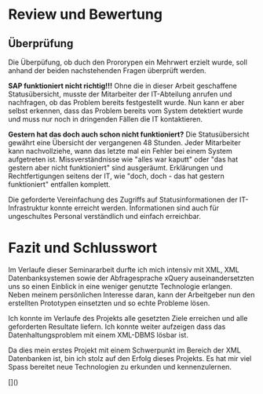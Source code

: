 

# Review und Bewertung
<!-- Sinngemäss gilt das unter Punkt 2.4 Gesagte. Jedoch findet hier die (oft schwierige)
Auseinandersetzung mit der eigenen Arbeit statt. Typische Fragen sind:
- Wurde das Ziel der Arbeit gem. Einleitung und Aufgabenstellung erreicht?
- Welche Lücken, Ungenauigkeiten und offene Fragen weist die Arbeit noch auf?
(Was wäre noch zu tun, wenn man Arbeit selbst weiterführen würde?)
- Hätte man das Ergebnis nach dem aktuellen Wissensstand, d.h. nach Abschluss der Arbeit, noch auf eine andere Art und Weise, beispielsweise effizienter oder mit anderen Methoden, erreichen können?
-->


<!--

- Überprüfung des umgesetzten Konzepts. Erfüllt der Prototyp die Anforderung der Fragestellung?

- Bewertungsergebnisse der Überprüfung des Konzepts
- Exemplarische Beispielabfragen


-->

## Überprüfung
Die Überpüfung, ob duch den Prororypen ein Mehrwert erzielt wurde, soll anhand der beiden nachstehenden Fragen überprüft werden.

__SAP funktioniert nicht richtig!!!__
Ohne die in dieser Arbeit geschaffene Statusübersicht, musste der Mitarbeiter der IT-Abteilung anrufen und nachfragen, ob das Problem bereits festgestellt wurde. Nun kann er aber selbst erkennen, dass das Problem bereits vom System detektiert wurde und muss nur noch in dringenden Fällen die IT kontaktieren. 

__Gestern hat das doch auch schon nicht funktioniert?__
Die Statusübersicht gewährt eine Übersicht der vergangenen 48 Stunden. Jeder Mitarbeiter kann nachvollziehe, wann das letzte mal ein Fehler bei einem System aufgetreten ist. Missverständnisse wie "alles war kaputt" oder "das hat gestern aber nicht funktioniert" sind ausgeräumt. Erklärungen und Rechtfertigungen seitens der IT, wie "doch, doch - das hat gestern funktioniert" entfallen komplett.

Die geforderte Vereinfachung des Zugriffs auf Statusinformationen der IT-Infrastruktur konnte erreicht werden. Informationen sind auch für ungeschultes Personal verständlich und einfach erreichbar.



# Fazit und Schlusswort

Im Verlaufe dieser Seminararbeit durfte ich mich intensiv mit XML, XML Datenbanksystemen sowie der Abfragesprache xQuery auseinandersetzten uns so einen Einblick in eine weniger genutzte Technologie erlangen. Neben meinem persönlichen Interesse daran, kann der Arbeitgeber nun den erstellten Prototypen einsetzten und so echte Probleme lösen.

Ich konnte im Verlaufe des Projekts alle gesetzten Ziele erreichen und alle geforderten Resultate liefern. Ich konnte weiter aufzeigen dass das Datenhaltungsproblem mit einem XML-DBMS lösbar ist.

Da dies mein erstes Projekt mit einem Schwerpunkt im Bereich der XML Datenbanken ist, bin ich stolz auf den Erfolg dieses Projekts. Es hat mir viel Spass bereitet neue Technologien zu erkunden und kennenzulernen.

<!-- Die Synthese aus Gesamtergebnis und den bisherigen Schlussfolgerungen rundet einen technischen Bericht ab. Dazu gehören auch offen gebliebene oder sich neu ergebende Fragen. Alle Ergebnisse in der Schlussfolgerung stützen sich auf die Ergebnisse des Hauptteils. Die Schlussfolgerungen sollten auch ohne Lektüre des Hauptteils verständlich sein.

-->[]()